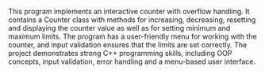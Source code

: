This program implements an interactive counter with overflow handling.
It contains a Counter class with methods for increasing, decreasing, resetting and displaying the counter value as well as for setting minimum and maximum limits.
The program has a user-friendly menu for working with the counter, and input validation ensures that the limits are set correctly.
The project demonstrates strong C++ programming skills, including OOP concepts, input validation, error handling and a menu-based user interface.
